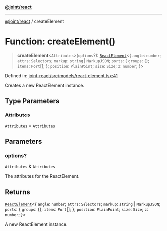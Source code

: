 [**@joint/react**](../README.md)

***

[@joint/react](../README.md) / createElement

# Function: createElement()

> **createElement**\<`Attributes`\>(`options`?): [`ReactElement`](../classes/ReactElement.md)\<\{ `angle`: `number`; `attrs`: `Selectors`; `markup`: `string` \| `MarkupJSON`; `ports`: \{ `groups`: \{\}; `items`: `Port`[]; \}; `position`: `PlainPoint`; `size`: `Size`; `z`: `number`; \}\>

Defined in: [joint-react/src/models/react-element.tsx:41](https://github.com/samuelgja/joint/blob/main/packages/joint-react/src/models/react-element.tsx#L41)

Creates a new ReactElement instance.

## Type Parameters

### Attributes

`Attributes` = `Attributes`

## Parameters

### options?

`Attributes` & `Attributes`

The attributes for the ReactElement.

## Returns

[`ReactElement`](../classes/ReactElement.md)\<\{ `angle`: `number`; `attrs`: `Selectors`; `markup`: `string` \| `MarkupJSON`; `ports`: \{ `groups`: \{\}; `items`: `Port`[]; \}; `position`: `PlainPoint`; `size`: `Size`; `z`: `number`; \}\>

A new ReactElement instance.
